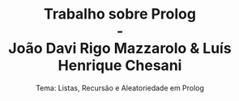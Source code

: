 <div align="center">
  <h1>Trabalho sobre Prolog <br> - <br> João Davi Rigo Mazzarolo & Luís Henrique Chesani </h1>
  <p>Tema: Listas, Recursão e Aleatoriedade em Prolog</p>
</div>

<br>
